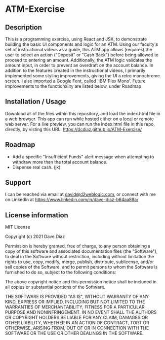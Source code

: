 # ATM-Exercise

## Description
This is a programming exercise, using React and JSX, to demonstrate building the basic UI components and logic for an ATM. Using our faculty's set of instructional videos as a guide, this ATM app allows (requires) the user to select an action ("Deposit" or "Cash Back") before being allowed to proceed to entering an amount. Additionally, the ATM logic validates the amount input, in order to prevent an overdraft on the account balance. In addition to the features created in the instructional videos, I primarily implemented some styling improvements, giving the UI a retro monochrome screen. I also imported a Google Font, called 'IBM Plex Mono'. Future improvements to the functionality are listed below, under Roadmap.

## Installation / Usage
Download all of the files within this repository, and load the index.html file in a web browser. This app can run while hosted either on a local or remote web server. For a live preview, you can run the index.html file in this repo, directly, by visting this URL: https://dcdiaz.github.io/ATM-Exercise/

## Roadmap
- Add a specific "Insufficient Funds" alert message when attempting to withdraw more than the total account balance.
- Dispense real cash. (jk)

## Support
I can be reached via email at david@d2weblogic.com, or connect with me on LinkedIn at https://www.linkedin.com/in/dave-diaz-b64aa88a/

## License information
MIT License

Copyright (c) 2021 Dave Diaz

Permission is hereby granted, free of charge, to any person obtaining a copy
of this software and associated documentation files (the "Software"), to deal
in the Software without restriction, including without limitation the rights
to use, copy, modify, merge, publish, distribute, sublicense, and/or sell
copies of the Software, and to permit persons to whom the Software is
furnished to do so, subject to the following conditions:

The above copyright notice and this permission notice shall be included in all
copies or substantial portions of the Software.

THE SOFTWARE IS PROVIDED "AS IS", WITHOUT WARRANTY OF ANY KIND, EXPRESS OR
IMPLIED, INCLUDING BUT NOT LIMITED TO THE WARRANTIES OF MERCHANTABILITY,
FITNESS FOR A PARTICULAR PURPOSE AND NONINFRINGEMENT. IN NO EVENT SHALL THE
AUTHORS OR COPYRIGHT HOLDERS BE LIABLE FOR ANY CLAIM, DAMAGES OR OTHER
LIABILITY, WHETHER IN AN ACTION OF CONTRACT, TORT OR OTHERWISE, ARISING FROM,
OUT OF OR IN CONNECTION WITH THE SOFTWARE OR THE USE OR OTHER DEALINGS IN THE
SOFTWARE.
